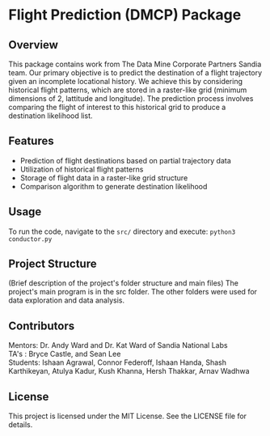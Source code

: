 # Flight Prediction (DMCP) Package

## Overview
This package contains work from The Data Mine Corporate Partners Sandia team. Our primary objective is to predict the destination of a flight trajectory given an incomplete locational history. We achieve this by considering historical flight patterns, which are stored in a raster-like grid (minimum dimensions of 2, lattitude and longitude). The prediction process involves comparing the flight of interest to this historical grid to produce a destination likelihood list.

## Features
- Prediction of flight destinations based on partial trajectory data
- Utilization of historical flight patterns
- Storage of flight data in a raster-like grid structure
- Comparison algorithm to generate destination likelihood

## Usage
To run the code, navigate to the `src/` directory and execute:
`python3 conductor.py`
## Project Structure
(Brief description of the project's folder structure and main files)
The project's main program is in the src folder. The other folders were used for data exploration and data analysis.

## Contributors
Mentors: Dr. Andy Ward and Dr. Kat Ward of Sandia National Labs\
TA's : Bryce Castle, and Sean Lee\
Students: Ishaan Agrawal, Connor Federoff, Ishaan Handa, Shash Karthikeyan, Atulya Kadur, Kush Khanna, Hersh Thakkar, Arnav Wadhwa​

## License
This project is licensed under the MIT License. See the LICENSE file for details.

